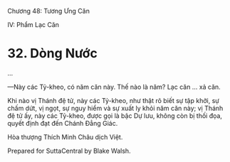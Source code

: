  

Chương 48: Tương Ưng Căn

IV: Phẩm Lạc Căn

# 32\. Dòng Nước

…

—Này các Tỷ-kheo, có năm căn này. Thế nào là năm? Lạc căn … xả căn.

Khi nào vị Thánh đệ tử, này các Tỷ-kheo, như thật rõ biết sự tập khởi, sự chấm dứt, vị ngọt, sự nguy hiểm và sự xuất ly khỏi năm căn này; vị Thánh đệ tử ấy, này các Tỷ-kheo, được gọi là bậc Dự lưu, không còn bị thối đọa, quyết định đạt đến Chánh Ðẳng Giác.

Hòa thượng Thích Minh Châu dịch Việt.

Prepared for SuttaCentral by Blake Walsh.